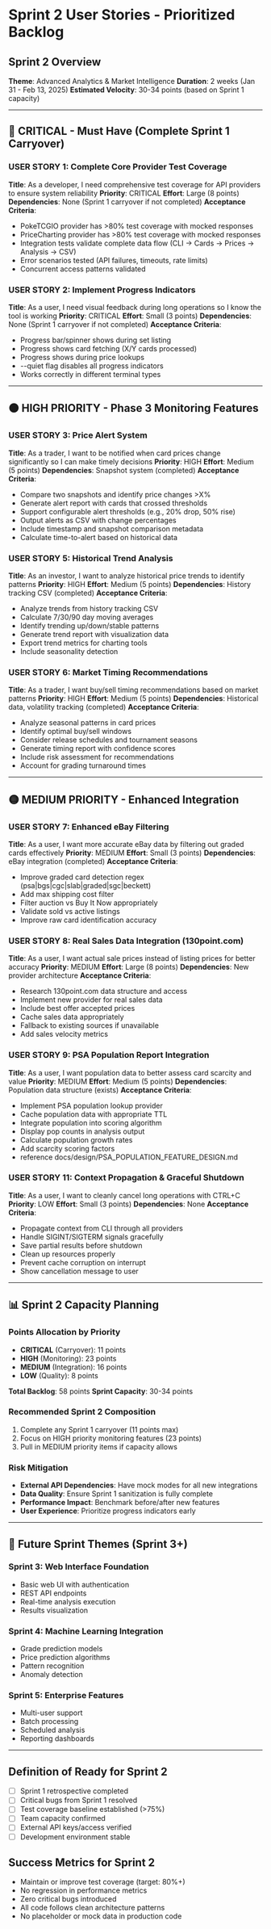 # Sprint 2 User Stories - Prioritized Backlog

## Sprint 2 Overview
**Theme**: Advanced Analytics & Market Intelligence
**Duration**: 2 weeks (Jan 31 - Feb 13, 2025)
**Estimated Velocity**: 30-34 points (based on Sprint 1 capacity)

---

## 🔴 CRITICAL - Must Have (Complete Sprint 1 Carryover)

### USER STORY 1: Complete Core Provider Test Coverage
**Title**: As a developer, I need comprehensive test coverage for API providers to ensure system reliability
**Priority**: CRITICAL
**Effort**: Large (8 points)
**Dependencies**: None (Sprint 1 carryover if not completed)
**Acceptance Criteria**:
- PokeTCGIO provider has >80% test coverage with mocked responses
- PriceCharting provider has >80% test coverage with mocked responses
- Integration tests validate complete data flow (CLI → Cards → Prices → Analysis → CSV)
- Error scenarios tested (API failures, timeouts, rate limits)
- Concurrent access patterns validated

### USER STORY 2: Implement Progress Indicators
**Title**: As a user, I need visual feedback during long operations so I know the tool is working
**Priority**: CRITICAL
**Effort**: Small (3 points)
**Dependencies**: None (Sprint 1 carryover if not completed)
**Acceptance Criteria**:
- Progress bar/spinner shows during set listing
- Progress shows card fetching (X/Y cards processed)
- Progress shows during price lookups
- --quiet flag disables all progress indicators
- Works correctly in different terminal types

---

## 🟠 HIGH PRIORITY - Phase 3 Monitoring Features

### USER STORY 3: Price Alert System
**Title**: As a trader, I want to be notified when card prices change significantly so I can make timely decisions
**Priority**: HIGH
**Effort**: Medium (5 points)
**Dependencies**: Snapshot system (completed)
**Acceptance Criteria**:
- Compare two snapshots and identify price changes >X%
- Generate alert report with cards that crossed thresholds
- Support configurable alert thresholds (e.g., 20% drop, 50% rise)
- Output alerts as CSV with change percentages
- Include timestamp and snapshot comparison metadata
- Calculate time-to-alert based on historical data


### USER STORY 5: Historical Trend Analysis
**Title**: As an investor, I want to analyze historical price trends to identify patterns
**Priority**: HIGH
**Effort**: Medium (5 points)
**Dependencies**: History tracking CSV (completed)
**Acceptance Criteria**:
- Analyze trends from history tracking CSV
- Calculate 7/30/90 day moving averages
- Identify trending up/down/stable patterns
- Generate trend report with visualization data
- Export trend metrics for charting tools
- Include seasonality detection

### USER STORY 6: Market Timing Recommendations
**Title**: As a trader, I want buy/sell timing recommendations based on market patterns
**Priority**: HIGH
**Effort**: Medium (5 points)
**Dependencies**: Historical data, volatility tracking (completed)
**Acceptance Criteria**:
- Analyze seasonal patterns in card prices
- Identify optimal buy/sell windows
- Consider release schedules and tournament seasons
- Generate timing report with confidence scores
- Include risk assessment for recommendations
- Account for grading turnaround times

---

## 🟡 MEDIUM PRIORITY - Enhanced Integration

### USER STORY 7: Enhanced eBay Filtering
**Title**: As a user, I want more accurate eBay data by filtering out graded cards effectively
**Priority**: MEDIUM
**Effort**: Small (3 points)
**Dependencies**: eBay integration (completed)
**Acceptance Criteria**:
- Improve graded card detection regex (psa|bgs|cgc|slab|graded|sgc|beckett)
- Add max shipping cost filter
- Filter auction vs Buy It Now appropriately
- Validate sold vs active listings
- Improve raw card identification accuracy

### USER STORY 8: Real Sales Data Integration (130point.com)
**Title**: As a user, I want actual sale prices instead of listing prices for better accuracy
**Priority**: MEDIUM
**Effort**: Large (8 points)
**Dependencies**: New provider architecture
**Acceptance Criteria**:
- Research 130point.com data structure and access
- Implement new provider for real sales data
- Include best offer accepted prices
- Cache sales data appropriately
- Fallback to existing sources if unavailable
- Add sales velocity metrics

### USER STORY 9: PSA Population Report Integration
**Title**: As a user, I want population data to better assess card scarcity and value
**Priority**: MEDIUM
**Effort**: Medium (5 points)
**Dependencies**: Population data structure (exists)
**Acceptance Criteria**:
- Implement PSA population lookup provider
- Cache population data with appropriate TTL
- Integrate population into scoring algorithm
- Display pop counts in analysis output
- Calculate population growth rates
- Add scarcity scoring factors
- reference docs/design/PSA_POPULATION_FEATURE_DESIGN.md

### USER STORY 11: Context Propagation & Graceful Shutdown
**Title**: As a user, I want to cleanly cancel long operations with CTRL+C
**Priority**: LOW
**Effort**: Small (3 points)
**Dependencies**: None
**Acceptance Criteria**:
- Propagate context from CLI through all providers
- Handle SIGINT/SIGTERM signals gracefully
- Save partial results before shutdown
- Clean up resources properly
- Prevent cache corruption on interrupt
- Show cancellation message to user


---

## 📊 Sprint 2 Capacity Planning

### Points Allocation by Priority
- **CRITICAL** (Carryover): 11 points
- **HIGH** (Monitoring): 23 points
- **MEDIUM** (Integration): 16 points
- **LOW** (Quality): 8 points

**Total Backlog**: 58 points
**Sprint Capacity**: 30-34 points

### Recommended Sprint 2 Composition
1. Complete any Sprint 1 carryover (11 points max)
2. Focus on HIGH priority monitoring features (23 points)
3. Pull in MEDIUM priority items if capacity allows

### Risk Mitigation
- **External API Dependencies**: Have mock modes for all new integrations
- **Data Quality**: Ensure Sprint 1 sanitization is fully complete
- **Performance Impact**: Benchmark before/after new features
- **User Experience**: Prioritize progress indicators early

---

## 🚀 Future Sprint Themes (Sprint 3+)

### Sprint 3: Web Interface Foundation
- Basic web UI with authentication
- REST API endpoints
- Real-time analysis execution
- Results visualization

### Sprint 4: Machine Learning Integration
- Grade prediction models
- Price prediction algorithms
- Pattern recognition
- Anomaly detection

### Sprint 5: Enterprise Features
- Multi-user support
- Batch processing
- Scheduled analysis
- Reporting dashboards

---

## Definition of Ready for Sprint 2
- [ ] Sprint 1 retrospective completed
- [ ] Critical bugs from Sprint 1 resolved
- [ ] Test coverage baseline established (>75%)
- [ ] Team capacity confirmed
- [ ] External API keys/access verified
- [ ] Development environment stable

## Success Metrics for Sprint 2
- Maintain or improve test coverage (target: 80%+)
- No regression in performance metrics
- Zero critical bugs introduced
- All code follows clean architecture patterns
- No placeholder or mock data in production code